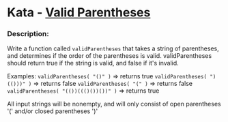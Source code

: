 # Kata - [Valid Parentheses](https://www.codewars.com/kata/52774a314c2333f0a7000688)
### Description:

Write a function called `validParentheses` that takes a string of parentheses, and determines if the order of the parentheses is valid. validParentheses should return true if the string is valid, and false if it's invalid.

Examples: 
`validParentheses( "()" )` => returns true 
`validParentheses( ")(()))" )` => returns false 
`validParentheses( "(" )` => returns false 
`validParentheses( "(())((()())())" )` => returns true 

All input strings will be nonempty, and will only consist of open parentheses '(' and/or closed parentheses ')'

